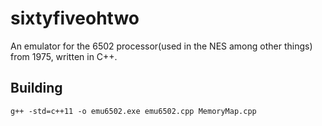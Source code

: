 # sixtyfiveohtwo

An emulator for the 6502 processor(used in the NES among other things) from 1975, written in C++.

## Building

`g++ -std=c++11 -o emu6502.exe emu6502.cpp MemoryMap.cpp`